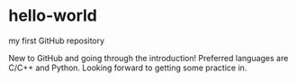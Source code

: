 # hello-world
my first GitHub repository

New to GitHub and going through the introduction! Preferred languages are C/C++ and Python. Looking forward to getting some practice in.
